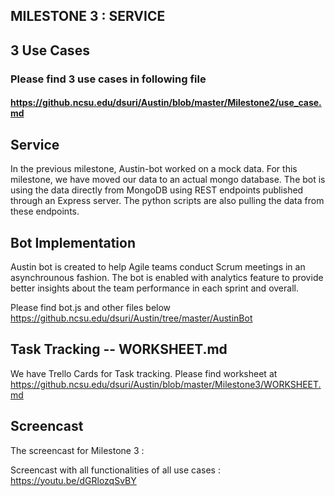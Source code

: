 ## MILESTONE 3 : SERVICE


## 3 Use Cases

### Please find 3 use cases in following file
#### https://github.ncsu.edu/dsuri/Austin/blob/master/Milestone2/use_case.md

## Service

  In the previous milestone, Austin-bot worked on a mock data. For this milestone, we have moved our data to an actual mongo database. The bot is using the data directly from MongoDB using REST endpoints published through an Express server.
  The python scripts are also pulling the data from these endpoints. 


## Bot Implementation

  Austin bot is created to help Agile teams conduct Scrum meetings in an asynchrounous fashion. The bot is enabled with analytics feature to provide better insights about the team performance in each sprint and overall.
  
  Please find bot.js and other files below
  https://github.ncsu.edu/dsuri/Austin/tree/master/AustinBot



## Task Tracking -- WORKSHEET.md

  We have Trello Cards for Task tracking.
  Please find worksheet at https://github.ncsu.edu/dsuri/Austin/blob/master/Milestone3/WORKSHEET.md

## Screencast

  The screencast for Milestone 3 :
  
  Screencast with all functionalities of all use cases : https://youtu.be/dGRlozqSvBY
  
  
